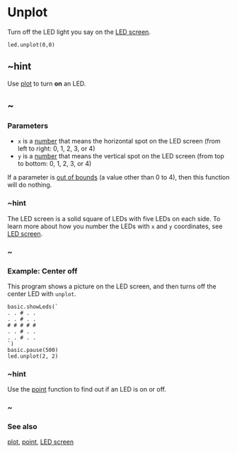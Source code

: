 # Unplot

Turn off the LED light you say on the [LED screen](/device/screen).

```sig
led.unplot(0,0)
```

## ~hint

Use [plot](/reference/led/plot) to turn **on** an LED.

## ~

### Parameters

* ``x`` is a [number](/reference/types/number) that means the
  horizontal spot on the LED screen (from left to right: 0, 1, 2, 3,
  or 4)
* ``y`` is a [number](/reference/types/number) that means the vertical
  spot on the LED screen (from top to bottom: 0, 1, 2, 3, or 4)

If a parameter is [out of bounds](/reference/out-of-bounds) (a value
other than 0 to 4), then this function will do nothing.

### ~hint

The LED screen is a solid square of LEDs with five LEDs on each side.
To learn more about how you number the LEDs with ``x`` and ``y``
coordinates, see [LED screen](/device/screen).

### ~

### Example: Center off 

This program shows a picture on the LED screen, and then turns off the center LED with `unplot`.

```blocks
basic.showLeds(`
. . # . .
. . # . .
# # # # #
. . # . .
. . # . .
`)
basic.pause(500)
led.unplot(2, 2)
```

### ~hint

Use the [point](/reference/led/point) function to find out if an LED is
on or off.

### ~


### See also

[plot](/reference/led/plot), [point](/reference/led/point), [LED screen](/device/screen)
